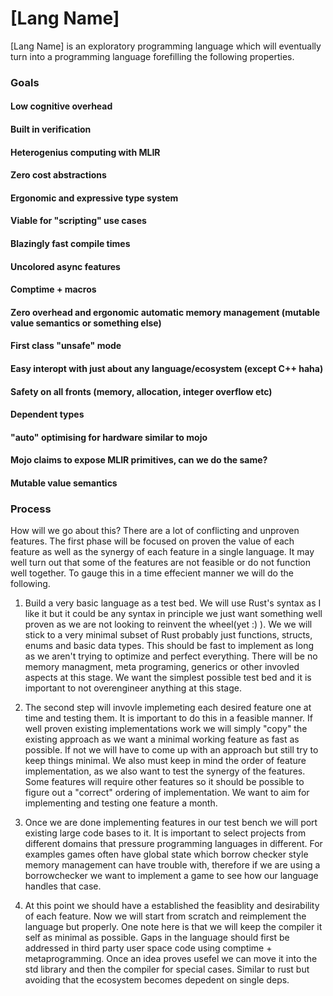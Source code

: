 # [Lang Name]

[Lang Name] is an exploratory programming language which will eventually turn into a  programming language forefilling the following properties. 

### Goals

#### Low cognitive overhead

#### Built in verification

#### Heterogenius computing with MLIR

#### Zero cost abstractions 

#### Ergonomic and expressive type system

#### Viable for "scripting" use cases

#### Blazingly fast compile times

#### Uncolored async features

#### Comptime + macros

#### Zero overhead and ergonomic automatic memory management (mutable value semantics or something else)

#### First class "unsafe" mode

#### Easy interopt with just about any language/ecosystem (except C++ haha)

#### Safety on all fronts (memory, allocation, integer overflow etc)

#### Dependent types

#### "auto" optimising for hardware similar to mojo

#### Mojo claims to expose MLIR primitives, can we do the same?

#### Mutable value semantics

### Process

How will we go about this? There are a lot of conflicting and unproven features. The first phase will be focused on proven the value of each feature as well as 
the synergy of each feature in a single language. It may well turn out that some of the features are not feasible or do not function well together. To gauge
this in a time effecient manner we will do the following. 

1. Build a very basic language as a test bed. We will use Rust's syntax as I like it but it could be any syntax in principle we just want something well proven as we are
not looking to reinvent the wheel(yet :) ). We we will stick to a very minimal subset of Rust probably just functions, structs, enums and basic data types. This should be
fast to implement as long as we aren't trying to optimize and perfect everything. There will be no memory managment, meta programing, generics or other invovled aspects at
this stage. We want the simplest possible test bed and it is important to not overengineer anything at this stage.

2. The second step will invovle implemeting each desired feature one at time and testing them. It is important to do this in a feasible manner. If well proven existing 
implementations work we will simply "copy" the existing approach as we want a minimal working feature as fast as possible. If not we will have to come up with an
approach but still try to keep things minimal. We also must keep in mind the order of feature implementation, as we also want to test the synergy of the features. Some
features will require other features so it should be possible to figure out a "correct" ordering of implementation. We want to aim for implementing and testing one feature
a month.

3. Once we are done implementing features in our test bench we will port existing large code bases to it. It is important to select projects from different domains that
pressure programming languages in different. For examples games often have global state which borrow checker style memory management can have trouble with, therefore if
we are using a borrowchecker we want to implement a game to see how our language handles that case.

4. At this point we should have a established the feasiblity and desirability of each feature. Now we will start from scratch and reimplement the language but properly.
One note here is that we will keep the compiler it self as minimal as possible. Gaps in the language should first be addressed in third party user space code using comptime + metaprogramming. Once an idea proves usefel we can move it into the std library and then the compiler for special cases. Similar to rust but avoiding
that the ecosystem becomes depedent on single deps.